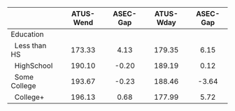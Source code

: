 
|                      |    ATUS-Wend |     ASEC-Gap |    ATUS-Wday |     ASEC-Gap |
| -------------------- | :----------: | :----------: | :----------: | :----------: |
| Education            |              |              |              |              |
| &nbsp;&nbsp;Less than HS |       173.33 |         4.13 |       179.35 |         6.15 |
| &nbsp;&nbsp;HighSchool |       190.10 |        -0.20 |       189.19 |         0.12 |
| &nbsp;&nbsp;Some College |       193.67 |        -0.23 |       188.46 |        -3.64 |
| &nbsp;&nbsp;College+ |       196.13 |         0.68 |       177.99 |         5.72 |

